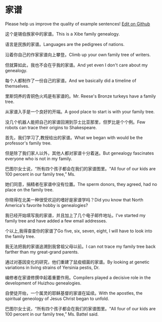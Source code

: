 # 家谱

Please help us improve the quality of example sentences! [Edit on Github](https://github.com/jiyushe/jiyu-example-sentence-source/blob/main/chinese/jiapu.md)

<p><span class="chinese">这个是锡伯族家中的家谱。</span><span class="english">This is a Xibe family genealogy.</span></p>

<p><span class="chinese">语言是民族的家谱。</span><span class="english">Languages are the pedigrees of nations.</span></p>

<p><span class="chinese">沿着你自己的作家家谱向上攀登。</span><span class="english">Climb up your own family tree of writers.</span></p>

<p><span class="chinese">但就算如此，我也不会在乎我的家谱。</span><span class="english">And yet even I don't care about my genealogy.</span></p>

<p><span class="chinese">每个人都制作了一份自己的家谱。</span><span class="english">And we basically did a timeline of themselves.</span></p>

<p><span class="chinese">里斯饲养的青铜色火鸡是有家谱的。</span><span class="english">Mr. Reese's Bronze turkeys have a family tree.</span></p>

<p><span class="chinese">从家谱入手是一个良好的开端。</span><span class="english">A good place to start is with your family tree.</span></p>

<p><span class="chinese">没几个机器人能把自己的家谱回溯到莎士比亚那里，但罗比是个个例。</span><span class="english">Few robots can trace their origins to Shakespeare.</span></p>

<p><span class="chinese">首先，我们学习了,教授给出的家谱。</span><span class="english">What we began with would be the professor's family tree.</span></p>

<p><span class="chinese">但是除了我们家人以外，其他人都对家谱十分着迷。</span><span class="english">But genealogy fascinates everyone who is not in my family.</span></p>

<p><span class="chinese">巴图尔女士说，“所有四个孩子都会在我们的家谱图里。</span><span class="english">“All four of our kids are 100 percent in our family tree,” Ms.</span></p>

<p><span class="chinese">她们同意，捐精者在家谱中没有位置。</span><span class="english">The sperm donors, they agreed, had no place on the family tree.</span></p>

<p><span class="chinese">你晓得在北美一种很受欢迎的嗜好是家谱学吗？</span><span class="english">Did you know that North America's favorite hobby is genealogies?</span></p>

<p><span class="chinese">我已经开始填写我的家谱，并且加上了几个电子邮件地址。</span><span class="english">I’ve started my family tree and have added a few email addresses.</span></p>

<p><span class="chinese">个以上,我得查查你的家谱了</span><span class="english">Go five, six, seven, eight, I will have to look into the family tree.</span></p>

<p><span class="chinese">我无法把我的家谱追溯到我曾祖父母以前。</span><span class="english">I can not trace my family tree back farther than my great-grand parents.</span></p>

<p><span class="chinese">通过对基因变化的研究，他们重建了鼠疫细菌的家谱。</span><span class="english">By looking at genetic variations in living strains of Yersinia pestis, Dr.</span></p>

<p><span class="chinese">编修者在家谱修撰中起着重要作用。</span><span class="english">Compilers played a decisive role in the development of Huizhou genealogies.</span></p>

<p><span class="chinese">自使徒开绐，一个属灵的耶稣基督的家谱在延续。</span><span class="english">With the apostles, the spiritual geneology of Jesus Christ began to unfold.</span></p>

<p><span class="chinese">巴图尔女士说，“所有四个孩子都会在我们的家谱图里。</span><span class="english">“All four of our kids are 100 percent in our family tree,” Ms. Battel said.</span></p>

